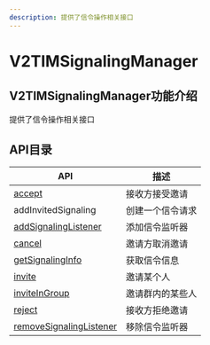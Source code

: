 ```yaml
---
description: 提供了信令操作相关接口
---
```


# V2TIMSignalingManager

## V2TIMSignalingManager功能介绍

提供了信令操作相关接口

## API目录

| API                                                                                   | 描述       |
| ------------------------------------------------------------------------------------- | -------- |
| [accept](../../api/v2timsignalingmanager/accept.md)                                   | 接收方接受邀请  |
| addInvitedSignaling                                                                   | 创建一个信令请求 |
| [addSignalingListener](../../api/v2timsignalingmanager/addsignalinglistener.md)       | 添加信令监听器  |
| [cancel](../../api/v2timsignalingmanager/cancel.md)                                   | 邀请方取消邀请  |
| [getSignalingInfo](../../api/v2timsignalingmanager/getsignalinginfo.md)               | 获取信令信息   |
| [invite](../../api/v2timsignalingmanager/invite.md)                                   | 邀请某个人    |
| [inviteInGroup](../../api/v2timsignalingmanager/inviteingroup.md)                     | 邀请群内的某些人 |
| [reject](../../api/v2timsignalingmanager/reject.md)                                   | 接收方拒绝邀请  |
| [removeSignalingListener](../../api/v2timsignalingmanager/removesignalinglistener.md) | 移除信令监听器  |
